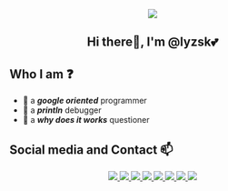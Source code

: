 <p align="center">
    <img src="https://github-readme-stats.vercel.app/api/top-langs/?username=lyzsk&layout=compact&exclude_repo=lyzsk.github.io&title_color=ffffff&icon_color=bb2acf&text_color=daf7dc&bg_color=151515">
    <!-- <img src="https://github-readme-stats.vercel.app/api?username=lyzsk&show_icons=true&title_color=ffffff&icon_color=bb2acf&text_color=daf7dc&bg_color=151515"> -->
</p>

<!-- [![Top Langs](https://github-readme-stats.vercel.app/api/top-langs/?username=lyzsk&layout=compact&exclude_repo=lyzsk.github.io&title_color=ffffff&icon_color=bb2acf&text_color=daf7dc&bg_color=151515)](https://github.com/anuraghazra/github-readme-stats) -->

<!-- [![Readme Card](https://github-readme-stats.vercel.app/api?username=lyzsk&show_icons=true&title_color=ffffff&icon_color=bb2acf&text_color=daf7dc&bg_color=151515)](https://github.com/anuraghazra/github-readme-stats) -->

<!-- <p align="center">
    <img src="https://komarev.com/ghpvc/?username=lyzsk">
    <img src="https://visitor-badge.glitch.me/badge?page_id=lyzsk.profile">
</p> -->

## **<div align="center">Hi there👋, I'm @lyzsk💕</div>**

## Who I am ❓

-   💬 a **_google oriented_** programmer
-   🌱 a **_println_** debugger
-   🤔 a **_why does it works_** questioner

## Social media and Contact 📫

<p align="center">
    <a href="https://www.linkedin.com/in/sichu-huang-11147a239/">
        <img src="https://img.shields.io/badge/-Linkedin-3C415C?style=plastic&logo=linkedin&logoColor=0A66C2">
    </a>
    <a href="https://twitter.com/lyzsk_">
        <img src="https://img.shields.io/badge/-Twitter-3C415C?style=plastic&logo=twitter&logoColor=1DA1F2">
    </a>
    <a href="https://www.instagram.com/lyzsk_/?next=%2F">
        <img src="https://img.shields.io/badge/-Instagram-3C415C?style=plastic&logo=instagram&logoColor=E4405F">
    </a>
    <a href="https://weibo.com/u/3311724935">
        <img src="https://img.shields.io/badge/-Weibo-3C415C?style=plastic&logo=sinaweibo&logoColor=E6162D">
    </a>
    <a href="https://space.bilibili.com/442935?spm_id_from=333.1007.0.0">
        <img src="https://img.shields.io/badge/-Bilibili-3C415C?style=plastic&logo=bilibili&logoColor=00A1D6">
    </a>
    <a href="https://music.163.com/#/user/home?id=41375538">
        <img src="https://img.shields.io/badge/-网易云-3C415C?style=plastic&logo=applemusic&logoColor=FA243C">
    </a>
    <a href="https://steamcommunity.com/profiles/76561198894107341/">
        <img src="https://img.shields.io/badge/-Steam-3C415C?style=plastic&logo=steam&logoColor=fff">
    </a>
    <a href="mailto:sumysichu.huang@outlook.com">
        <img src="https://img.shields.io/badge/-Outlook-3C415C?style=plastic&logo=microsoftoutlook&logoColor=0078D4">
    </a>
</p>

<!-- [![Linkedin](https://img.shields.io/badge/-Linkedin-3C415C?style=plastic&logo=linkedin&logoColor=0A66C2)](https://www.linkedin.com/in/sichu-huang-11147a239/)
[![Outlook](https://img.shields.io/badge/-Outlook-3C415C?style=plastic&logo=microsoftoutlook&logoColor=0078D4)](mailto:sumysichu.huang@outlook.com)
[![Twitter](https://img.shields.io/badge/-Twitter-3C415C?style=plastic&logo=twitter&logoColor=1DA1F2)](https://twitter.com/lyzsk_)
[![Steam](https://img.shields.io/badge/-Steam-3C415C?style=plastic&logo=steam&logoColor=fff)](https://steamcommunity.com/profiles/76561198894107341/) -->
